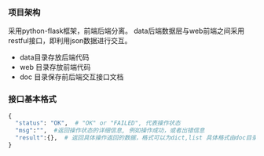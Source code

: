 ### 项目架构
采用python-flask框架，前端后端分离。
data后端数据层与web前端之间采用restful接口，即利用json数据进行交互。
* data目录存放后端代码
* web 目录存放前端代码
* doc 目录保存前后端交互接口文档
### 接口基本格式
```python
{
  "status": "OK",  # "OK" or "FAILED", 代表操作状态
  "msg":"",  #返回操作状态的详细信息, 例如操作成功，或者出错信息
  "result":{},  # 返回具体操作返回的数据，格式可以为dict,list 具体格式由doc目录下的文档定义
}
```
